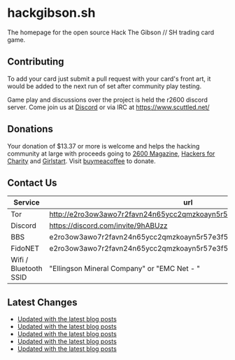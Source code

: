 # hackgibson.sh
The homepage for the open source Hack The Gibson // SH trading card game.


## Contributing

To add your card just submit a pull request with your card's front art, it would be added to the next run of set after community play testing.

Game play and discussions over the project is held the r2600 discord server. Come join us at [Discord](https://discord.com/invite/9hABUzz) or via IRC at https://www.scuttled.net/


## Donations

Your donation of $13.37 or more is welcome and helps the hacking community at large with proceeds going to [2600 Magazine](https://2600.com/), [Hackers for Charity](https://hackersforcharity.org) and [Girlstart](https://girlstart.org).  Visit [buymeacoffee](https://www.buymeacoffee.com/hackgibson.sh) to donate.


## Contact Us

Service | url
-|-
Tor | http://e2ro3ow3awo7r2favn24n65ycc2qmzkoayn5r57e3f56nvjwdcgg32ad.onion
Discord | https://discord.com/invite/9hABUzz
BBS | e2ro3ow3awo7r2favn24n65ycc2qmzkoayn5r57e3f56nvjwdcgg32ad.onion:23
FidoNET | e2ro3ow3awo7r2favn24n65ycc2qmzkoayn5r57e3f56nvjwdcgg32ad.onion:24554
Wifi / Bluetooth SSID | "Ellingson Mineral Company" or "EMC Net - <fidonet address>"

## Latest Changes
<!-- BLOG-POST-LIST:START -->
- [Updated with the latest blog posts](https://github.com/DFW2600/hackgibson.sh/commit/4ddfd8243a1a4679f00ecc006d1665e5d6f5b3a0)
- [Updated with the latest blog posts](https://github.com/DFW2600/hackgibson.sh/commit/363d03fcf7c04bf9e1e571bc9fedbcafaf3b993e)
- [Updated with the latest blog posts](https://github.com/DFW2600/hackgibson.sh/commit/6b120faaa8e654251aa2fcd7597d445ba8f49ca7)
- [Updated with the latest blog posts](https://github.com/DFW2600/hackgibson.sh/commit/6c9122b49d8fccb271618363cbe5317a1cb894e7)
- [Updated with the latest blog posts](https://github.com/DFW2600/hackgibson.sh/commit/2a49ec8e49511fc4e9d25240eced22da91589d37)
<!-- BLOG-POST-LIST:END -->
